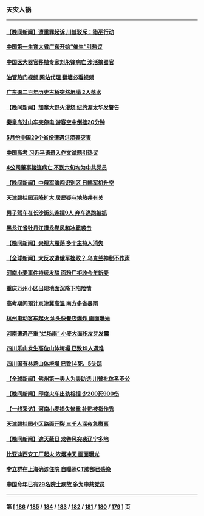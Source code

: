 ### 天灾人祸
---
#### [【晚间新闻】遭重罪起诉 川普驳斥：猎巫行动](../../pages/ncid280/n14013662.md?06110045) 
#### [中国第一生育大省广东开始“催生”引热议](../../pages/ncid280/n14012641.md?06110045) 
#### [中国医大器官移植专家刘永锋病亡 涉活摘器官](../../pages/ncid280/n14012776.md?06110045) 
#### [油管热门视频 网站代理 翻墙必看视频](http://138.2.39.72:81/youtube.html?epic-marker?06110045)
#### [广东逾二百年历史古桥突然坍塌 2人落水](../../pages/ncid280/n14012833.md?06110045) 
#### [【晚间新闻】加拿大野火漫烧 纽约渥太华发警告](../../pages/ncid280/n14012288.md?06110045) 
#### [秦皇岛过山车突停电 游客空中倒挂20分钟](../../pages/ncid280/n14012109.md?06110045) 
#### [5月份中国20个省份遭遇洪涝等灾害](../../pages/ncid280/n14011918.md?06110045) 
#### [中国高考 习近平语录入作文试题引热议](../../pages/ncid280/n14011676.md?06110045) 
#### [4公司董事接连病亡 不到六旬均为中共党员](../../pages/ncid280/n14010706.md?06110045) 
#### [【晚间新闻】中俄军演闯识别区 日韩军机升空](../../pages/ncid280/n14011561.md?06110045) 
#### [天津碧桂园沉降扩大 居民疑与地热井有关](../../pages/ncid280/n14011474.md?06110045) 
#### [男子驾车在长沙街头连撞9人 弃车逃跑被抓](../../pages/ncid280/n14010995.md?06110045) 
#### [黑龙江省牡丹江遭龙卷风和冰雹袭击](../../pages/ncid280/n14010909.md?06110045) 
#### [【晚间新闻】央视大震荡 多个主持人消失](../../pages/ncid280/n14010916.md?06110045) 
#### [【全球新闻】大反攻遭俄军挫败？ 乌克兰神秘不作声](../../pages/ncid280/n14010917.md?06110045) 
#### [河南小麦事件持续发酵 面粉厂拒收今年新麦](../../pages/ncid280/n14010774.md?06110045) 
#### [重庆万州小区出现地面沉降下陷险情](../../pages/ncid280/n14010807.md?06110045) 
#### [高考期间预计京津冀高温 南方多省暴雨](../../pages/ncid280/n14010764.md?06110045) 
#### [杭州电动客车起火 汕头快餐店爆炸 画面曝光](../../pages/ncid280/n14010222.md?06110045) 
#### [河南遭遇严重“烂场雨” 小麦大面积发芽发霉](../../pages/ncid280/n14009928.md?06110045) 
#### [四川乐山发生高位山体垮塌 已致19人遇难](../../pages/ncid280/n14009848.md?06110045) 
#### [四川国有林场山体垮塌 已致14死、5失踪](../../pages/ncid280/n14009685.md?06110045) 
#### [【全球新闻】佛州第一夫人为夫助选 川普批体系不公](../../pages/ncid280/n14009264.md?06110045) 
#### [【晚间新闻】印度火车出轨相撞 少200死900伤](../../pages/ncid280/n14009265.md?06110045) 
#### [【一线采访】河南小麦损失惨重 补贴被指作秀](../../pages/ncid280/n14008833.md?06110045) 
#### [天津碧桂园小区路面开裂 三千人深夜急撤离](../../pages/ncid280/n14008707.md?06110045) 
#### [【晚间新闻】遮天蔽日 龙卷风突袭辽宁多地](../../pages/ncid280/n14008164.md?06110045) 
#### [比亚迪西安工厂起火 浓烟冲天 画面曝光](../../pages/ncid280/n14008510.md?06110045) 
#### [李立群在上海确诊住院 自曝照CT肺部已感染](../../pages/ncid280/n14008358.md?06110045) 
#### [中国今年已有29名院士病故 多为中共党员](../../pages/ncid280/n14007969.md?06110045) 

---
#### 第 [ [186](./186.md?06110045) / [185](./185.md?06110045) / [184](./184.md?06110045) / [183](./183.md?06110045) / [182](./182.md?06110045) / [181](./181.md?06110045) / [180](./180.md?06110045) / [179](./179.md?06110045) ] 页
